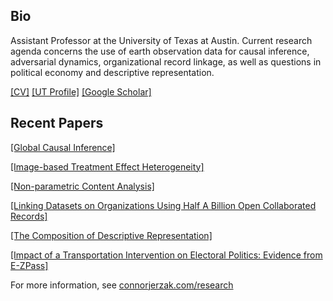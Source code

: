 <!--
**cjerzak/cjerzak** is a ✨ _special_ ✨ repository because its `README.md` (this file) appears on your GitHub profile.
-->

## Bio
Assistant Professor at the University of Texas at Austin. Current research agenda concerns the use of earth observation data for causal inference, adversarial dynamics, organizational record linkage, as well as questions in political economy and descriptive representation. 

[[CV]](https://connorjerzak.com/bio-cv/) [[UT Profile]](https://scholar.google.com/citations?user=8mpaH74AAAAJ&hl=en) [[Google Scholar]](https://scholar.google.com/citations?user=8mpaH74AAAAJ&hl=en)

## Recent Papers 
[[Global Causal Inference]](https://arxiv.org/pdf/2301.12985.pdf)

[[Image-based Treatment Effect Heterogeneity]](https://arxiv.org/pdf/2206.06417.pdf)

[[Non-parametric Content Analysis]](https://www.cambridge.org/core/journals/political-analysis/article/abs/an-improved-method-of-automated-nonparametric-content-analysis-for-social-science/D3C7441B17313F6E33A7BF2E781B5086)

[[Linking Datasets on Organizations Using Half A Billion Open Collaborated Records]](https://arxiv.org/abs/2302.02533)

[[The Composition of Descriptive Representation]](https://osf.io/preprints/socarxiv/9hqnp)

[[Impact of a Transportation Intervention on Electoral Politics: Evidence from E-ZPass]](https://connorjerzak.com/wp-content/uploads/2022/12/PoliticalEffects_EZPass.pdf)

For more information, see [connorjerzak.com/research](https://connorjerzak.com/research/)

